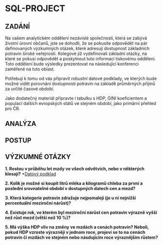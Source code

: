 # SQL-PROJECT

## ZADÁNÍ
Na vašem analytickém oddělení nezávislé společnosti, která se zabývá životní úrovní občanů, jste se dohodli, že se pokusíte odpovědět na pár definovaných výzkumných otázek, které adresují dostupnost základních potravin široké veřejnosti. Kolegové již vydefinovali základní otázky, na které se pokusí odpovědět a poskytnout tuto informaci tiskovému oddělení. Toto oddělení bude výsledky prezentovat na následující konferenci zaměřené na tuto oblast.

Potřebují k tomu od vás připravit robustní datové podklady, ve kterých bude možné vidět porovnání dostupnosti potravin na základě průměrných příjmů za určité časové období.

Jako dodatečný materiál připravte i tabulku s HDP, GINI koeficientem a populací dalších evropských států ve stejném období, jako primární přehled pro ČR.


## ANALÝZA

## POSTUP

## VÝZKUMNÉ OTÁZKY
**1. Rostou v průběhu let mzdy ve všech odvětvích, nebo v některých klesají?**
*[Datový podklad](vyzkumna_otazka_1.sql)

**2. Kolik je možné si koupit litrů mléka a kilogramů chleba za první a poslední srovnatelné období v dostupných datech cen a mezd?**

**3. Která kategorie potravin zdražuje nejpomaleji (je u ní nejnižší percentuální meziroční nárůst)?**

**4. Existuje rok, ve kterém byl meziroční nárůst cen potravin výrazně vyšší než růst mezd (větší než 10 %)?**

**5. Má výška HDP vliv na změny ve mzdách a cenách potravin? Neboli, pokud HDP vzroste výrazněji v jednom roce, projeví se to na cenách potravin či mzdách ve stejném nebo násdujícím roce výraznějším růstem?**
